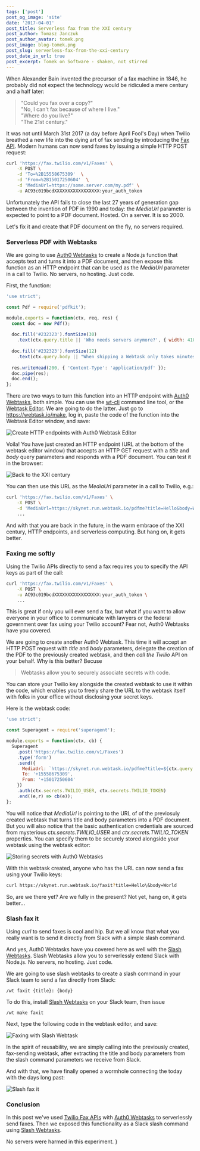 ```yaml
---
tags: ['post']
post_og_image: 'site'
date: '2017-04-01'  
post_title: Serverless fax from the XXI century
post_author: Tomasz Janczuk
post_author_avatar: tomek.png
post_image: blog-tomek.png
post_slug: serverless-fax-from-the-xxi-century
post_date_in_url: true
post_excerpt: Tomek on Software - shaken, not stirred
---
```


When Alexander Bain invented the precursor of a fax machine in 1846, he probably did not expect the technology would be ridiculed a mere century and a half later: 

> "Could you fax over a copy?"  
> "No, I can't fax because of where I live."  
> "Where do you live?"  
> "The 21st century."  

It was not until March 31st 2017 (a day before April Fool's Day) when Twilio breathed a new life into the dying art of fax sending by introducing the [Fax API](https://www.twilio.com/blog/2017/03/twilio-programmable-fax.html). Modern humans can now send faxes by issuing a simple HTTP POST request: 

```bash
curl 'https://fax.twilio.com/v1/Faxes' \
    -X POST \
    -d 'To=%2B15558675309'  \
    -d 'From=%2B15017250604'  \
    -d 'MediaUrl=https://some.server.com/my.pdf' \
    -u AC93c019bcdXXXXXXXXXXXXXXXXX:your_auth_token
```

Unfortunately the API fails to close the last 27 years of generation gap between the invention of PDF in 1990 and today: the *MediaUrl* parameter is expected to point to a PDF document. Hosted. On a server. It is so 2000. 

Let's fix it and create that PDF document on the fly, no servers required.

### Serverless PDF with Webtasks

We are going to use [Auth0 Webtasks](https://webtask.io) to create a Node.js function that accepts text and turns it into a PDF document, and then expose this function as an HTTP endpoint that can be used as the *MediaUrl* parameter in a call to Twilio. No servers, no hosting. Just code. 

First, the function: 

```javascript
'use strict';

const Pdf = require('pdfkit');

module.exports = function(ctx, req, res) {
  const doc = new Pdf();
  
  doc.fill('#232323').fontSize(30)
    .text(ctx.query.title || 'Who needs servers anymore?', { width: 410 });
    
  doc.fill('#232323').fontSize(12)
    .text(ctx.query.body || "When shipping a Webtask only takes minutes.", { width: 410 });
    
  res.writeHead(200, { 'Content-Type': 'application/pdf' });
  doc.pipe(res);
  doc.end();
};
```

There are two ways to turn this function into an HTTP endpoint with [Auth0 Webtasks](https://webtask.io), both simple. You can use the [wt-cli](https://webtask.io/cli) command line tool, or the [Webtask Editor](https://webtask.io/make). We are going to do the latter. Just go to https://webtask.io/make, log in, paste the code of the function into the Webtask Editor window, and save: 

<img src="tomek-blog/2017-04-03/0.png" class="tj-img-diagram-100" alt="Create HTTP endpoints with Auth0 Webtask Editor">

Voila! You have just created an HTTP endpoint (URL at the bottom of the webtask editor window) that accepts an HTTP GET request with a *title* and *body* query parameters and responds with a PDF document. You can test it in the browser: 

<img src="tomek-blog/2017-04-03/1.png" class="tj-img-diagram-100" alt="Back to the XXI century">

You can then use this URL as the *MediaUrl* parameter in a call to Twilio, e.g.:

```bash
curl 'https://fax.twilio.com/v1/Faxes' \
    -X POST \
    -d 'MediaUrl=https://skynet.run.webtask.io/pdfme?title=Hello&body=World' \
    ...
```

And with that you are back in the future, in the warm embrace of the XXI century, HTTP endpoints, and serverless computing. But hang on, it gets better. 

### Faxing me softly

Using the Twilio APIs directly to send a fax requires you to specify the API keys as part of the call: 

```bash
curl 'https://fax.twilio.com/v1/Faxes' \
    -X POST \
    -u AC93c019bcdXXXXXXXXXXXXXXXXX:your_auth_token \
    ...
```

This is great if only you will ever send a fax, but what if you want to allow everyone in your office to communicate with lawyers or the federal government over fax using your Twilio account? Fear not, Auth0 Webtasks have you covered. 

We are going to create another Auth0 Webtask. This time it will accept an HTTP POST request with *title* and *body* parameters, delegate the creation of the PDF to the previously created webtask, and then *call the Twilio* API on your behalf. Why is this better? Becuse 

> Webtasks allow you to securely associate secrets with code. 

You can store your Twilio key alongside the created webtask to use it within the code, which enables you to freely share the URL to the webtask itself with folks in your office without disclosing your secret keys.

Here is the webtask code: 

```javascript
'use strict';

const Superagent = require('superagent');

module.exports = function(ctx, cb) {
  Superagent
    .post('https://fax.twilio.com/v1/Faxes')
    .type('form')
    .send({
      MediaUrl: `https://skynet.run.webtask.io/pdfme?title=${ctx.query.title}&body=${ctx.query.body}`,
      To: '+15558675309',
      From: '+15017250604'
    })
    .auth(ctx.secrets.TWILIO_USER, ctx.secrets.TWILIO_TOKEN)
    .end((e,r) => cb(e));
};
```

You will notice that *MediaUrl* is pointing to the URL of of the previosuly created webtask that turns title and body parameters into a PDF document. But you will also notice that the basic authentication credentials are sourced from mysterious *ctx.secrets.TWILIO_USER* and *ctx.secrets.TWILIO_TOKEN* properties. You can specify them to be securely stored alongside your webtask using the webtask editor: 

<img src="tomek-blog/2017-04-03/2.png" class="tj-img-diagram-100" alt="Storing secrets with Auth0 Webtasks">

With this webtask created, anyone who has the URL can now send a fax using your Twilio keys: 

```bash
curl https://skynet.run.webtask.io/faxit?title=Hello\&body=World
```

So, are we there yet? Are we fully in the present? Not yet, hang on, it gets better...

### Slash fax it

Using *curl* to send faxes is cool and hip. But we all know that what you really want is to send it directly from Slack with a simple slash command. 

And yes, Auth0 Webtasks have you covered here as well with the [Slash Webtasks](https://webtask.io/slack). Slash Webtasks allow you to serverlessly extend Slack with Node.js. No servers, no hosting. Just code. 

We are going to use slash webtasks to create a slash command in your Slack team to send a fax directly from Slack:

```
/wt faxit {title}: {body}
```

To do this, install [Slash Webtasks](https://webtask.io/slack) on your Slack team, then issue

```
/wt make faxit
```

Next, type the following code in the webtask editor, and save:

<img src="tomek-blog/2017-04-03/3.png" class="tj-img-diagram-100" alt="Faxing with Slash Webtask">

In the spirit of reusability, we are simply calling into the previously created, fax-sending webtask, after extracting the title and body parameters from the slash command parameters we receive from Slack. 

And with that, we have finally opened a wormhole connecting the today with the days long past:

<img src="tomek-blog/2017-04-03/4.png" class="tj-img-diagram-100" alt="Slash fax it">

### Conclusion

In this post we've used [Twilio Fax APIs](https://www.twilio.com/blog/2017/03/twilio-programmable-fax.html) with [Auth0 Webtasks](https://webtask.io) to serverlessly send faxes. Then we exposed this functionality as a Slack slash command using [Slash Webtasks](https://webtask.io/slack). 

No servers were harmed in this experiment. }